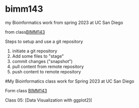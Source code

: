 # bimm143
my Bioinformatics work from spring 2023 at UC San Diego

from class[BIMM143](https://bioboot.github.io/bimm143_S23/)

Steps to setup and use a git repository 
1. initiate a git repository
2. Add some files to "stage"
3. commit changes ("snapshot")
4. pull content from remote repository 
5. push content to remote repository 

#My Bioinformatics class work for Spring 2023 at UC San Diego 

Form class [BIMM143](https://bioboot.github.io/bimm143_S23/)

Class 05: [Data Visualization with ggplot2](

